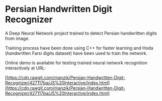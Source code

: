 # Persian Handwritten Digit Recognizer

A Deep Neural Network project trained to detect Persian handwritten digits from image. 

Training process have been done using C++ for faster learning and Hoda (handwritten Farsi digits dataset) have been used to train the network.

Online demo is available for testing trained neural network recognition interactively at URL:

[https://cdn.rawgit.com/manzik/Persian-Handwritten-Digit-Recognizer/427117ba/JS%20Interactive/index.html](https://cdn.rawgit.com/manzik/Persian-Handwritten-Digit-Recognizer/427117ba/JS%20Interactive/index.html)